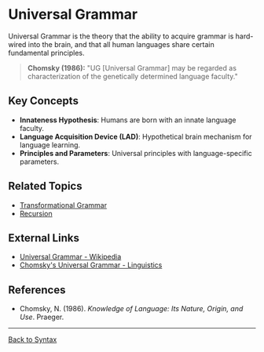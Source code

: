 # Universal Grammar

Universal Grammar is the theory that the ability to acquire grammar is hard-wired into the brain, and that all human languages share certain fundamental principles.

> **Chomsky (1986):**
> "UG [Universal Grammar] may be regarded as characterization of the genetically determined language faculty."

## Key Concepts

- **Innateness Hypothesis**: Humans are born with an innate language faculty.
- **Language Acquisition Device (LAD)**: Hypothetical brain mechanism for language learning.
- **Principles and Parameters**: Universal principles with language-specific parameters.

## Related Topics

- [Transformational Grammar](Transformational-Grammar.md)
- [Recursion](Recursion.md)

## External Links

- [Universal Grammar - Wikipedia](https://en.wikipedia.org/wiki/Universal_grammar)
- [Chomsky's Universal Grammar - Linguistics](https://www.linguisticsociety.org/resource/universal-grammar)

## References

- Chomsky, N. (1986). *Knowledge of Language: Its Nature, Origin, and Use*. Praeger.

---

[Back to Syntax](../README.md)
